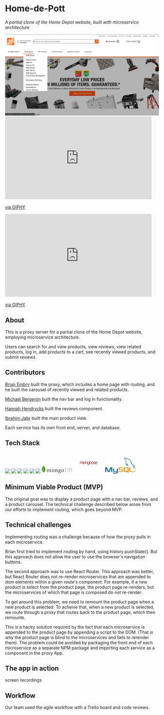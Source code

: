 # Home-de-Pott

_A partial clone of the Home Depot website, built with microservice architecture_

<img src="readme/assets/Screenshot 2019-07-20 10.21.55.png">
<iframe src="https://giphy.com/embed/MdRGbMETJybOQKI17G" width="480" height="270" frameBorder="0" class="giphy-embed" allowFullScreen></iframe><p><a href="https://giphy.com/gifs/MdRGbMETJybOQKI17G">via GIPHY</a></p>

<iframe src="https://giphy.com/embed/j5EX0HUj8UtHBRR3sb" width="480" height="270" frameBorder="0" class="giphy-embed" allowFullScreen></iframe><p><a href="https://giphy.com/gifs/j5EX0HUj8UtHBRR3sb">via GIPHY</a></p>

## About

This is a proxy server for a partial clone of the Home Depot website, employing microservice architecture.

Users can search for and view products, view reviews, view related products, log in, add products to a cart, see recently viewed products, and submit reviews.

## Contributors

[Brian Embry](https://github.com/baembry) built the proxy, which includes a home page with routing, and he built the carousel of recently viewed and related products.

[Michael Bergeron](https://github.com/Michael-Bergeron) built the nav bar and log in functionality.

[Hannah Hendrycks](https://github.com/hhendrycks) built the reviews component.

[Ibrahim Jabr](https://github.com/ibrahimjabr12) built the main product view.

Each service has its own front end, server, and database.

## Tech Stack

<img src="https://lh3.googleusercontent.com/ZIHOUCCxFaB7NirPhEX4K8cyTPIMvxvdJxpuhjb_qJ_dk-z7qEgD8riaR0ODXzXQZYn23zHpFiwGzxTDT88FTLeUMoPqlIjyLKoL1am8MH5pCoJExjL8SUC8uaeeiAjvQB0_vym6" width="100"/>
<img src="https://lh5.googleusercontent.com/pqPRWyCMu39CU4GAERH3XI0fri2uJzMteIV5t-4qAG566IJWdXRABxLjV1jwdVvID-NvFw3USgyM8FXC5w_yAimYz4FY1gVEm96Yd2JQZh-pYl33lHpbOI7-3-uTixqgX1XHRker" width="100" />
<img src="https://lh3.googleusercontent.com/xcong6Yn8NoueMYWPhEfO76dw0Nt70kiDVOCOygTFEQWpysHxcT-5jYzq9XWIgD3lvCGnGrjlhddm7WEOw9V1FlHivqFjZCXF9IDsfd7uQ2SxlI80roSJcnHvb0O7POvlYOPNvRG" width="100" />
<img src="https://lh5.googleusercontent.com/_RcI-sgNRX5J0olXzRycjQN3tysoTXbH8kXRfE0AtBY8KkDrINApsrfZGAkczZYGwKTPZlYdJXQyKmWO4zFzvON9Op6Ovcu0GQxwabxWfGJH__oRB6YCC-qD_3b2yj_efkprD8UP" width="100" />
<img src="https://lh5.googleusercontent.com/rdAoVdYKOCnmtev6t7DJrEY7mG4iYsRPqeTH0Z-OrlsVmiea3q5SMtOGNSa7HzJcyxcIcelTacG5gPNgyBoIviiNcLbohQAicvpldcfM32Klb_ewouDRd67OtYhUAU1CEZB4rBqB" width="100" />
<img src="https://lh6.googleusercontent.com/tKlT8lGB2bTDqSilr_a2y8vaO-QBUdcUIYASnslf-RAKTxUEiEBq-_gTVBP0irIP1ZWNuSvp1fouOJrQBXUr0joVmBZzNyOec4jBpOyVogPZMOYhPH6YQwYOiLdZnfuaDnFel9rn" width="100" />
<img src="readme/assets/mongodb-logo-rgb-j6w271g1xn.jpg" width="100"/>
<img src="readme/assets/mongoose.jpg" width="100">
<img src="readme/assets/1200px-MySQL.svg.png" width="100">

## Minimum Viable Product (MVP)

The original goal was to display a product page with a nav bar, reviews, and a product carousel. The technical challenge described below arose from our efforts to implement routing, which goes beyond MVP.

## Technical challenges

Implementing routing was a challenge because of how the proxy pulls in each microservice.

Brian first tried to implement routing by hand, using history.pushState(). But this approach does not allow the user to use the browser's navigation buttons.

The second approach was to use React Router. This approach was better, but React Router does not re-render microservices that are appended to dom elements within a given route's component. For example, if a new product is select from the product page, the product page re-renders, but the microservices of which that page is composed do not re-render.

To get around this problem, we need to remount the product page when a new product is selected. To acheive that, when a new product is selected, we route through a proxy that routes back to the product page, which then remounts.

This is a hacky solution required by the fact that each microservice is appended to the product page by appending a script to the DOM. (That is why the product page is blind to the microservices and fails to rerender them). The problem could be avoided by packaging the front end of each microservice as a separate NPM package and importing each service as a component in the proxy App.

## The app in action

screen recordings

## Workflow

Our team used the agile workflow with a Trello board and code reviews.
